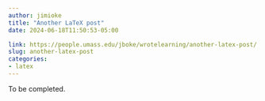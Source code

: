 ```yaml
---
author: jimioke
title: "Another LaTeX post"
date: 2024-06-18T11:50:53-05:00

link: https://people.umass.edu/jboke/wrotelearning/another-latex-post/
slug: another-latex-post
categories:
- latex
---
```


To be completed.